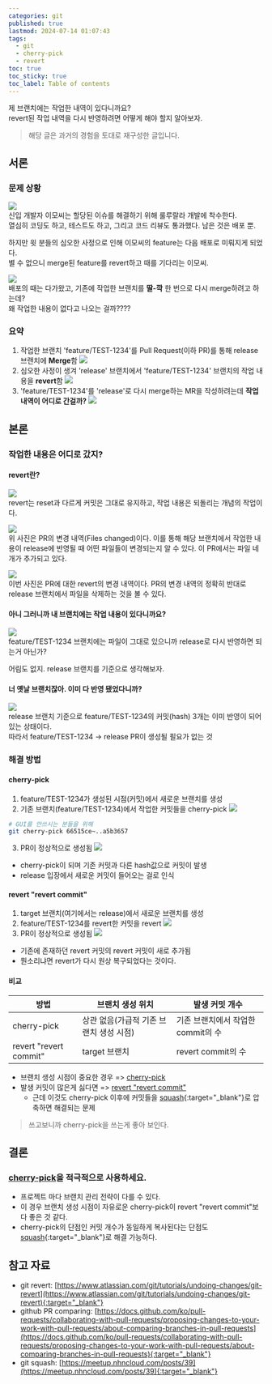 ```yaml
---
categories: git
published: true
lastmod: 2024-07-14 01:07:43
tags:
  - git
  - cherry-pick
  - revert
toc: true
toc_sticky: true
toc_label: Table of contents
---
```

제 브랜치에는 작업한 내역이 있다니까요?  
revert된 작업 내역을 다시 반영하려면 어떻게 해야 할지 알아보자.

 
> 해당 글은 과거의 경험을 토대로 재구성한 글입니다.


## 서론
### 문제 상황
![](/assets/attachments/2024-07-14-제-작업-내역이-release에-반영되지-않아요/image-20240713231248684.png)  
신입 개발자 이모씨는 할당된 이슈를 해결하기 위해 룰루랄라 개발에 착수한다.  
열심히 코딩도 하고, 테스트도 하고, 그리고 코드 리뷰도 통과했다. 남은 것은 배포 뿐. 

하지만 윗 분들의 심오한 사정으로 인해 이모씨의 feature는 다음 배포로 미뤄지게 되었다.  
별 수 없으니 merge된 feature를 revert하고 때를 기다리는 이모씨.

![](/assets/attachments/2024-07-14-제-작업-내역이-release에-반영되지-않아요/image-20240713231112774.png)  
배포의 때는 다가왔고, 기존에 작업한 브랜치를 **딸-깍** 한 번으로 다시 merge하려고 하는데?  
왜 작업한 내용이 없다고 나오는 걸까????
### 요약
1. 작업한 브랜치 'feature/TEST-1234'를 Pull Request(이하 PR)를 통해 release 브랜치에 **Merge**함
![](/assets/attachments/2024-07-14-제-작업-내역이-release에-반영되지-않아요/image-20240713225112577.png)
2. 심오한 사정이 생겨 'release' 브랜치에서 'feature/TEST-1234' 브랜치의 작업 내용을 **revert**함
![](/assets/attachments/2024-07-14-제-작업-내역이-release에-반영되지-않아요/image-20240713224852479.png)
3. 'feature/TEST-1234'를 'release'로 다시 merge하는 MR을 작성하려는데 **작업 내역이 어디로 간걸까?**
![](/assets/attachments/2024-07-14-제-작업-내역이-release에-반영되지-않아요/image-20240713224825493.png)

## 본론
### 작업한 내용은 어디로 갔지?
#### revert란?
![](/assets/attachments/2024-07-14-제-작업-내역이-release에-반영되지-않아요/2024-07-13-제-작업-내역이-release에-반영되지-않아요-20240713235046755.png)  
revert는 reset과 다르게 커밋은 그대로 유지하고, 작업 내용은 되돌리는 개념의 작업이다.

![](/assets/attachments/2024-07-14-제-작업-내역이-release에-반영되지-않아요/2024-07-13-제-작업-내역이-release에-반영되지-않아요-20240713232450175.png)  
위 사진은 PR의 변경 내역(Files changed)이다. 이를 통해 해당 브랜치에서 작업한 내용이 release에 반영될 때 어떤 파일들이 변경되는지 알 수 있다. 이 PR에서는 파일 네개가 추가되고 있다.

![](/assets/attachments/2024-07-14-제-작업-내역이-release에-반영되지-않아요/2024-07-13-제-작업-내역이-release에-반영되지-않아요-20240713232703656.png)  
이번 사진은 PR에 대한 revert의 변경 내역이다. PR의 변경 내역의 정확히 반대로 release 브랜치에서 파일을 삭제하는 것을 볼 수 있다.

#### 아니 그러니까 내 브랜치에는 작업 내용이 있다니까요?
![](/assets/attachments/2024-07-14-제-작업-내역이-release에-반영되지-않아요/2024-07-13-제-작업-내역이-release에-반영되지-않아요-20240713235601792.png)  
feature/TEST-1234 브랜치에는 파일이 그대로 있으니까 release로 다시 반영하면 되는거 아닌가?

어림도 없지. release 브랜치를 기준으로 생각해보자.

#### 너 옛날 브랜치잖아. 이미 다 반영 됐었다니까?
![](/assets/attachments/2024-07-14-제-작업-내역이-release에-반영되지-않아요/2024-07-13-제-작업-내역이-release에-반영되지-않아요-20240714001945035.png)  
release 브랜치 기준으로 feature/TEST-1234의 커밋(hash) 3개는 이미 반영이 되어 있는 상태이다.  
따라서 feature/TEST-1234 -> release PR이 생성될 필요가 없는 것

### 해결 방법
#### cherry-pick
1. feature/TEST-1234가 생성된 시점(커밋)에서 새로운 브랜치를 생성
2. 기존 브랜치(feature/TEST-1234)에서 작업한 커밋들을 cherry-pick
![](/assets/attachments/2024-07-14-제-작업-내역이-release에-반영되지-않아요/2024-07-13-제-작업-내역이-release에-반영되지-않아요-20240714002616038.png)  
```sh
# GUI를 안쓰시는 분들을 위해
git cherry-pick 66515ce~..a5b3657
```
3. PR이 정상적으로 생성됨
![](/assets/attachments/2024-07-14-제-작업-내역이-release에-반영되지-않아요/2024-07-13-제-작업-내역이-release에-반영되지-않아요-20240714003409456.png)  
- cherry-pick이 되며 기존 커밋과 다른 hash값으로 커밋이 발생
- release 입장에서 새로운 커밋이 들어오는 걸로 인식

#### revert "revert commit"
1. target 브랜치(여기에서는 release)에서 새로운 브랜치를 생성
2. feature/TEST-1234를 revert한 커밋을 revert
![](/assets/attachments/2024-07-14-제-작업-내역이-release에-반영되지-않아요/2024-07-13-제-작업-내역이-release에-반영되지-않아요-20240714003856807.png)  
3. PR이 정상적으로 생성됨
![](/assets/attachments/2024-07-14-제-작업-내역이-release에-반영되지-않아요/2024-07-13-제-작업-내역이-release에-반영되지-않아요-20240714004059581.png)   
- 기존에 존재하던 revert 커밋의 revert 커밋이 새로 추가됨
- 뭔소리냐면 revert가 다시 원상 복구되었다는 것이다.

#### 비교  

|방법|브랜치 생성 위치|발생 커밋 개수|
|---|---|---|
|cherry-pick|상관 없음(가급적 기존 브랜치 생성 시점)|기존 브랜치에서 작업한 commit의 수|
|revert "revert commit"|target 브랜치|revert commit의 수|

- 브랜치 생성 시점이 중요한 경우 => [cherry-pick](#cherry-pick)
- 발생 커밋이 많은게 싫다면 => [revert "revert commit"](#revert-revert-commit)
	- 근데 이것도 cherry-pick 이후에 커밋들을 [squash](https://meetup.nhncloud.com/posts/39){:target="_blank"}로 압축하면 해결되는 문제

> 쓰고보니까 cherry-pick을 쓰는게 좋아 보인다.

## 결론
### [cherry-pick](#cherry-pick)을 적극적으로 사용하세요.
- 프로젝트 마다 브랜치 관리 전략이 다를 수 있다.
- 이 경우 브랜치 생성 시점이 자유로운 cherry-pick이 revert "revert commit"보다 좋은 것 같다.
- cherry-pick의 단점인 커밋 개수가 동일하게 복사된다는 단점도 [squash](https://meetup.nhncloud.com/posts/39){:target="_blank"}로 해결 가능하다.

## 참고 자료
- git revert: [https://www.atlassian.com/git/tutorials/undoing-changes/git-revert](https://www.atlassian.com/git/tutorials/undoing-changes/git-revert){:target="_blank"}
- github PR comparing: [https://docs.github.com/ko/pull-requests/collaborating-with-pull-requests/proposing-changes-to-your-work-with-pull-requests/about-comparing-branches-in-pull-requests](https://docs.github.com/ko/pull-requests/collaborating-with-pull-requests/proposing-changes-to-your-work-with-pull-requests/about-comparing-branches-in-pull-requests){:target="_blank"}
- git squash: [https://meetup.nhncloud.com/posts/39](https://meetup.nhncloud.com/posts/39){:target="_blank"}